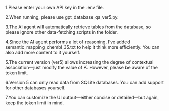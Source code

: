 1.Please enter your own API key in the .env file.

2.When running, please use gpt_database_qa_ver5.py.

3.The AI agent will automatically retrieve tables from the database, so please ignore other data-fetching scripts in the folder.

4.Since the AI agent performs a lot of reasoning, I’ve added semantic_mapping_chembl_35.txt to help it think more efficiently. You can also add more content to it yourself.

5.The current version (ver5) allows increasing the degree of contextual association—just modify the value of K. However, please be aware of the token limit.

6.Version 5 can only read data from SQLite databases. You can add support for other databases yourself.

7.You can customize the UI output—either concise or detailed—but again, keep the token limit in mind.
